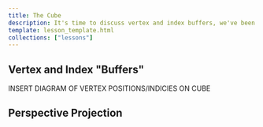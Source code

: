```yaml
---
title: The Cube
description: It's time to discuss vertex and index buffers, we've been able to get by without them until now, but if we want to draw models, it's the most straight forward way. We'll also need to cover depth so that we don't render objects triangles farther away from the camera on top of triangles closer to the camera.
template: lesson_template.html
collections: ["lessons"]
---
```


## Vertex and Index "Buffers"

INSERT DIAGRAM OF VERTEX POSITIONS/INDICIES ON CUBE

## Perspective Projection